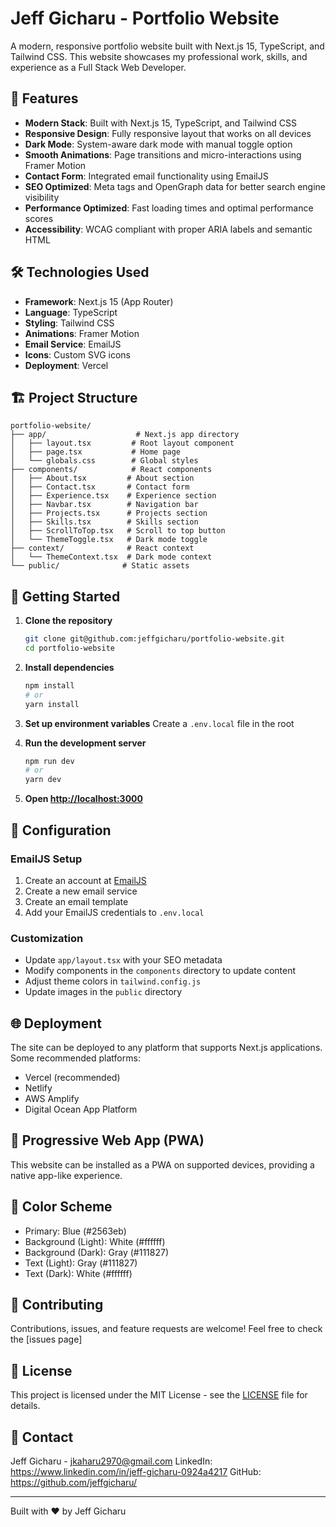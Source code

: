 # Jeff Gicharu - Portfolio Website

A modern, responsive portfolio website built with Next.js 15, TypeScript, and Tailwind CSS. This website showcases my professional work, skills, and experience as a Full Stack Web Developer.

## 🚀 Features

- **Modern Stack**: Built with Next.js 15, TypeScript, and Tailwind CSS
- **Responsive Design**: Fully responsive layout that works on all devices
- **Dark Mode**: System-aware dark mode with manual toggle option
- **Smooth Animations**: Page transitions and micro-interactions using Framer Motion
- **Contact Form**: Integrated email functionality using EmailJS
- **SEO Optimized**: Meta tags and OpenGraph data for better search engine visibility
- **Performance Optimized**: Fast loading times and optimal performance scores
- **Accessibility**: WCAG compliant with proper ARIA labels and semantic HTML

## 🛠️ Technologies Used

- **Framework**: Next.js 15 (App Router)
- **Language**: TypeScript
- **Styling**: Tailwind CSS
- **Animations**: Framer Motion
- **Email Service**: EmailJS
- **Icons**: Custom SVG icons
- **Deployment**: Vercel

## 🏗️ Project Structure

```
portfolio-website/
├── app/                    # Next.js app directory
│   ├── layout.tsx         # Root layout component
│   ├── page.tsx           # Home page
│   └── globals.css        # Global styles
├── components/            # React components
│   ├── About.tsx         # About section
│   ├── Contact.tsx       # Contact form
│   ├── Experience.tsx    # Experience section
│   ├── Navbar.tsx        # Navigation bar
│   ├── Projects.tsx      # Projects section
│   ├── Skills.tsx        # Skills section
│   ├── ScrollToTop.tsx   # Scroll to top button
│   └── ThemeToggle.tsx   # Dark mode toggle
├── context/              # React context
│   └── ThemeContext.tsx  # Dark mode context
└── public/              # Static assets
```

## 🚀 Getting Started

1. **Clone the repository**
   ```bash
   git clone git@github.com:jeffgicharu/portfolio-website.git
   cd portfolio-website
   ```

2. **Install dependencies**
   ```bash
   npm install
   # or
   yarn install
   ```

3. **Set up environment variables**
   Create a `.env.local` file in the root 

4. **Run the development server**
   ```bash
   npm run dev
   # or
   yarn dev
   ```

5. **Open [http://localhost:3000](http://localhost:3000)**

## 📝 Configuration

### EmailJS Setup

1. Create an account at [EmailJS](https://www.emailjs.com/)
2. Create a new email service
3. Create an email template
4. Add your EmailJS credentials to `.env.local`

### Customization

- Update `app/layout.tsx` with your SEO metadata
- Modify components in the `components` directory to update content
- Adjust theme colors in `tailwind.config.js`
- Update images in the `public` directory

## 🌐 Deployment

The site can be deployed to any platform that supports Next.js applications. Some recommended platforms:

- Vercel (recommended)
- Netlify
- AWS Amplify
- Digital Ocean App Platform

## 📱 Progressive Web App (PWA)

This website can be installed as a PWA on supported devices, providing a native app-like experience.

## 🎨 Color Scheme

- Primary: Blue (#2563eb)
- Background (Light): White (#ffffff)
- Background (Dark): Gray (#111827)
- Text (Light): Gray (#111827)
- Text (Dark): White (#ffffff)

## 🤝 Contributing

Contributions, issues, and feature requests are welcome! Feel free to check the [issues page]

## 📄 License

This project is licensed under the MIT License - see the [LICENSE](LICENSE) file for details.

## 📧 Contact

Jeff Gicharu - jkaharu2970@gmail.com
LinkedIn: https://www.linkedin.com/in/jeff-gicharu-0924a4217
GitHub: https://github.com/jeffgicharu/

---

Built with ❤️ by Jeff Gicharu
